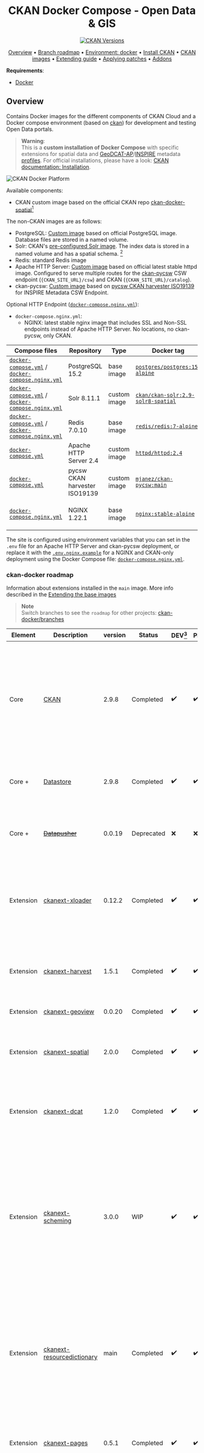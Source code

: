 <h1 align="center">CKAN Docker Compose - Open Data & GIS</h1>
<p align="center">
<a href="https://github.com/mjanez/ckan-docker"><img src="https://img.shields.io/badge/Docker%20CKAN-2.9.8-brightgreen" alt="CKAN Versions"></a>


<p align="center">
    <a href="#overview">Overview</a> •
    <a href="#ckan-docker-roadmap">Branch roadmap</a> •
    <a href="#environment-docker">Environment: docker</a> •
    <a href="#install-build-and-run-ckan-plus-dependencies">Install CKAN</a> •
    <a href="#ckan-images">CKAN images</a> •   
    <a href="#extending-the-base-images">Extending guide</a> •
    <a href="#applying-patches">Applying patches</a> •
    <a href="#ckan-docker-addons">Addons</a>
</p>

**Requirements**:
* [Docker](https://docs.docker.com/get-docker/)

## Overview
Contains Docker images for the different components of CKAN Cloud and a Docker compose environment (based on [ckan](https://github.com/ckan/ckan)) for development and testing Open Data portals.

>**Warning**:<br>
>This is a **custom installation of Docker Compose** with specific extensions for spatial data and [GeoDCAT-AP](https://github.com/SEMICeu/GeoDCAT-AP)/[INSPIRE](https://github.com/INSPIRE-MIF/technical-guidelines) metadata [profiles](https://en.wikipedia.org/wiki/Geospatial_metadata). For official installations, please have a look: [CKAN documentation: Installation](https://docs.ckan.org/en/latest/maintaining/installing/index.html).

![CKAN Docker Platform](/doc/img/ckan-docker-services.png)


Available components:
* CKAN custom image based on the official CKAN repo [ckan-docker-spatial](https://github.com/mjanez/ckan-docker-spatial)[^1]

The non-CKAN images are as follows:
* PostgreSQL: [Custom image](/postgresql/Dockerfile) based on official PostgreSQL image. Database files are stored in a named volume.
* Solr: CKAN's [pre-configured Solr image](https://github.com/ckan/ckan-solr). The index data is stored in a named volume and has a spatial schema. [^2]
* Redis: standard Redis image
* Apache HTTP Server: [Custom image](/apache/Dockerfile) based on official latest stable httpd image. Configured to serve multiple routes for the [ckan-pycsw](#ckan-pycsw) CSW endpoint (`{CKAN_SITE_URL}/csw`) and CKAN (`{CKAN_SITE_URL}/catalog`).
* ckan-pycsw: [Custom image](/ckan-pycsw/Dockerfile) based on [pycsw CKAN harvester ISO19139](https://github.com/mjanez/ckan-pycsw) for INSPIRE Metadata CSW Endpoint.

Optional HTTP Endpoint ([`docker-compose.nginx.yml`](/docker-compose.nginx.yml)):
* `docker-compose.nginx.yml`:
  * NGINX: latest stable nginx image that includes SSL and Non-SSL endpoints instead of Apache HTTP Server. No locations, no ckan-pycsw, only CKAN.


| Compose files | Repository | Type | Docker tag | Size | Notes |
| --- | --- | --- | --- | --- | --- |
| [`docker-compose.yml`](/docker-compose.yml) / [`docker-compose.nginx.yml`](/docker-compose.nginx.yml) | PostgreSQL 15.2 | base image | [`postgres/postgres:15-alpine`](https://hub.docker.com/layers/library/postgres/15-alpine/images/sha256-53a02ecbe9d18ff6476e6651c34811da39f054424c725fc15d2b480fc3fab877?context=explore) | 89.74 MB |   Custom Dockerfile: [`postgresql/Dockerfile`](/postgresql/Dockerfile) |
| [`docker-compose.yml`](/docker-compose.yml) / [`docker-compose.nginx.yml`](/docker-compose.nginx.yml) | Solr 8.11.1 | custom image | [`ckan/ckan-solr:2.9-solr8-spatial`](https://registry.hub.docker.com/layers/ckan/ckan-solr/2.9-solr8-spatial/images/sha256-b5ee4979891c7dd1f10d2ac2cbdd4d80ff656879edb0f0493616be7b4cf8bc3a?context=explore) | 331.1 MB |  CKAN's [pre-configured spatial Solr image](https://github.com/ckan/ckan-solr). |
| [`docker-compose.yml`](/docker-compose.yml) / [`docker-compose.nginx.yml`](/docker-compose.nginx.yml) | Redis 7.0.10 | base image | [`redis/redis:7-alpine`](https://hub.docker.com/layers/library/redis/7-alpine/images/sha256-98f4ea44e912d0941d29015a4e2448151b94411109c896b5627d94d79306eea7?context=explore) | 11.82 MB |  - |
| [`docker-compose.yml`](/docker-compose.yml) | Apache HTTP Server 2.4 | custom image | [`httpd/httpd:2.4`](https://hub.docker.com/layers/library/httpd/2.4/images/sha256-f34e8e25ee18da020633ef0b2bf7516d8cfdad5c5c4b0595d36e5cd78a098101?context=explore) | 54.47 MB |  Custom Dockerfile: [`apache/Dockerfile`](/apache/Dockerfile) |
| [`docker-compose.yml`](/docker-compose.yml)| pycsw CKAN harvester ISO19139 | custom image | [`mjanez/ckan-pycsw:main`](https://github.com/mjanez/ckan-pycsw/pkgs/container/ckan-pycsw) | 44 MB |  Custom Dockerfile: [`ckan-pycsw/Dockerfile`](/ckan-pycsw/Dockerfile) |
| [`docker-compose.nginx.yml`](/docker-compose.nginx.yml) | NGINX 1.22.1 | base image | [`nginx:stable-alpine`](https://hub.docker.com/layers/library/nginx/stable-alpine/images/sha256-ff2a5d557ca22fa93669f5e70cfbeefda32b98f8fd3d33b38028c582d700f93a?context=explore) | 9.74 MB | No routing, only CKAN. Custom Dockerfile: [`nginx/Dockerfile`](/nginx/Dockerfile) |


The site is configured using environment variables that you can set in the `.env` file for an Apache HTTP Server and ckan-pycsw deployment, or replace it with the [`.env.nginx.example`](/samples/.env.nginx.example) for a NGINX and CKAN-only deployment using the Docker Compose file: [`docker-compose.nginx.yml`](/docker-compose.nginx.yml).


### ckan-docker roadmap
Information about extensions installed in the `main` image. More info described in the [Extending the base images](#extending-the-base-images)

>**Note**<br>
> Switch branches to see the `roadmap` for other projects: [ckan-docker/branches](https://github.com/mjanez/ckan-docker/branches)


| **Element** | **Description**                                                                         | **version** | **Status**                   | **DEV**[^3] | **PRO**[^4]  | **Remarks**                                                                                                                                                                                                                                                                                                                                                             |
|-------------|-----------------------------------------------------------------------------------------|-------------|------------------------------|---------|---------|-------------------------------------------------------------------------------------------------------------------------------------------------------------------------------------------------------------------------------------------------------------------------------------------------------------------------------------------------------------------------|
| Core        | [CKAN](https://github.com/mjanez/ckan-docker)                                           | 2.9.8      | Completed                    | ✔️      | ✔️      | Stable installation for version 2.9.8 (Production & Dev images) via Docker Compose based on [official images](https://github.com/ckan/ckan-docker-base)). Initial configuration, basic customisation and operation guide.                                                                                                                                              |
| Core +      | [Datastore](https://github.com/mjanez/ckan-docker)                                      | 2.9.8      | Completed                    | ✔️      | ✔️      | Stable installation (Production & Dev images) via Docker Compose.                                                                                                                                                                                                                                                                                                       |
| Core +      | [~~Datapusher~~](https://github.com/mjanez/ckan-docker)                                     | 0.0.19      | Deprecated                    | ❌      | ❌      | Updated to [xloader](https://github.com/ckan/ckanext-xloader), an express Loader - quickly load data into DataStore.                                                                                                                                |
| Extension   | [ckanext-xloader](https://github.com/ckan/ckanext-xloader)                              | 0.12.2        | Completed                    | ✔️      | ✔️      | Stable installation, a replacement for DataPusher because it offers ten times the speed and more robustness                                                                                                                                                                                                                                                                  |
| Extension   | [ckanext-harvest](https://github.com/ckan/ckanext-harvest)                              | 1.5.1       | Completed                    | ✔️      | ✔️      | Stable installation, necessary for the implementation of the Collector ([ogc_ckan](#recollector-ckan))                                                                                                                                                                                                                                                                  |
| Extension   | [ckanext-geoview](https://github.com/ckan/ckanext-geoview)                              | 0.0.20      | Completed                    | ✔️      | ✔️      | Stable installation.                                                                                                                                                                                                                                                                                                                                                    |
| Extension   | [ckanext-spatial](https://github.com/ckan/ckanext-spatial)                              | 2.0.0       | Completed                    | ✔️      | ✔️      | Stable installation, necessary for the implementation of the Collector ([ogc_ckan](#recollector-ckan))                                                                                                                                                                                                                                                                  |
| Extension   | [ckanext-dcat](https://github.com/mjanez/ckanext-dcat)                                  | 1.2.0       | Completed                    | ✔️      | ✔️      | Stable installation, include DCAT-AP 2.1 profile compatible with GeoDCAT-AP.                                                                                                                                                                                                                                                                                            |
| Extension   | [ckanext-scheming](https://github.com/mjanez/ckanext-scheming)                          | 3.0.0       | WIP                          | ✔️      | ✔️      | Stable installation. Customised ckanext schema[^5] based on the [Spanish Metadata Core](https://datos.gob.es/es/doc-tags/nti-risp) with the aim of completing the minimum metadata elements included in the current datasets in accordance with [GeoDCAT-AP](https://semiceu.github.io/GeoDCAT-AP/releases/) and [INSPIRE](https://inspire.ec.europa.eu/about-inspire). |
| Extension   | [ckanext-resourcedictionary](https://github.com/OpenDataGIS/ckanext-resourcedictionary) | main        | Completed                    | ✔️      | ✔️      | Stable installation. This extension extends the default CKAN Data Dictionary functionality by adding possibility to create data dictionary before actual data is uploaded to datastore.                                                                                                                                                                                 |
| Extension   | [ckanext-pages](https://github.com/ckan/ckanext-pages)                                  | 0.5.1       | Completed                    | ✔️      | ✔️      | Stable installation. This extension gives you an easy way to add simple pages to CKAN.                                                                                                                                                                                                                                                                                  |
| Extension   | [ckanext-pdfview](https://github.com/ckan/ckanext-pdfview)                              | 0.0.8       | Completed                    | ✔️      | ✔️      | Stable installation. This extension provides a view plugin for PDF files using an html object tag.                                                                                                                                                                                                                                                                      |
| Software    | [ckan-pycsw](https://github.com/mjanez/ckan-pycsw)                                    | main        | Completed | ✔️      | ✔️       | Stable installation. PyCSW Endpoint of Open Data Portal with docker compose config. Harvest the CKAN catalogue in a CSW endpoint based on existing spatial datasets in the open data portal.                                                                                                                                                                            |


## Environment: docker
### docker compose *vs* docker-compose
All Docker Compose commands in this README will use the V2 version of Compose ie: `docker compose`. The older version (V1) used the `docker-compose` command. Please see [Docker Compose](https://docs.docker.com/compose/compose-v2/) for
more information.

### Upgrade docker-engine
To upgrade Docker Engine, first run sudo `apt-get update`, then follow the [installation instructions](https://docs.docker.com/engine/install/debian/#install-using-the-repository), choosing the new version you want to install.

To verify a successful Docker installation, run `docker run hello-world` and `docker version`. These commands should output 
versions for client and server.

### Docker. Basic commands
#### Linux post-install steps
[These optional post-installation procedures](https://docs.docker.com/engine/install/linux-postinstall/) shows you how to configure your Linux host machine to work better with Docker. For example, managing docker with [a non-root user](https://docs.docker.com/engine/install/linux-postinstall/#manage-docker-as-a-non-root-user).

#### Configure Docker to start on boot
```bash
sudo systemctl enable docker

# To disable this behavior, use disable instead.
sudo systemctl disable docker
```

#### Clear all Docker unused objects (images, containers, networks, local volumes)
```bash
docker system prune # Clear all

docker image prune # Clear unused images
docker container prune # Clear unused containers
docker volume prune # Clear unused volumes
docker network prune # Clear unused networks
```

### Docker Compose. Basic commands
More info about Docker Compose commands at [docker compose reference](https://docs.docker.com/compose/reference/).

```bash
# Basic. All containers or specific container: <container>
## Starts existing containers for a service.
docker compose start <container>

## Restarts existing containers/container for a service.
docker compose restart <container>

## Stops running containers without removing them.
docker compose stop <container>

## Pauses running containers of a service.
docker compose pause <container>

## Unpauses paused containers of a service.
docker compose unpause <container>

# Display the logs of a container. Is it possible to retrieve only the last n seconds or other
docker logs [--since 60s]  <container> -f 

## Lists containers.
docker compose ps

## Remove all docker compose project
docker compose rm <container>


# Build.
## Builds, (re)creates, starts, and attaches to containers for a service.
docker compose [-f <docker compose-file>] up

## Build & up all the containers.
docker compose [-f <docker compose-file>] up -d --build

## To avoid using a cache of the previous build while creating a new image.
docker compose [-f <docker compose-file>] build --no-cache

## Build a project with a specific Docker Compose prefix.
docker compose [-f <docker compose-file>] -p <my_project> up -d --build


# Down
# Stops containers and removes containers, networks, volumes, and images created by up.
docker compose [-p <my_project>] down
```

## Install (build and run) CKAN plus dependencies
### Base mode
Use this if you are a maintainer and will not be making code changes to CKAN or to CKAN extensions.

Clone project
  ```shell
  cd /path/to/my/project
  git clone https://github.com/mjanez/ckan-docker.git
  ```

Modify [`.env`](/.env) depending on your own needs.

- **Apache HTTP Server & CKAN/ckan-pycsw endpoints**: Modifiy the variables about the site URL or locations (`CKAN_SITE_URL` `CKAN_URL`, `PYCSW_URL`, `CKANEXT__DCAT__BASE_URI`, `APACHE_SERVER_NAME`, `APACHE_CKAN_LOCATION`, `APACHE_PYCSW_LOCATION`, etc.).

- **NGINX only CKAN**: Replace the [`.env`](/.env) with the [`.env.nginx.example`](/samples/.env.nginx.example) and modify the variables as needed.

>**Note**:<br>
> Please note that when accessing CKAN directly (via a browser) ie: not going through Apache/NGINX you will need to make sure you have "ckan" set up to be an alias to localhost in the local hosts file. Either that or you will need to change the `.env` entry for `CKAN_SITE_URL`

>**Warning**:<br>
> Using the default values on the `.env` file will get you a working CKAN instance. There is a sysadmin user created by default with the values defined in `CKAN_SYSADMIN_NAME` and `CKAN_SYSADMIN_PASSWORD`(`ckan_admin` and `test1234` by default). **This should be obviously changed before running this setup as a public CKAN instance.**

To build the images:
  ```bash
  docker compose build 
  ```
  >**Note**<br>
  > NGINX CKAN without ckan-pycsw and Apache:
  >```bash
  >docker compose -f docker-compose.nginx.yml build
  >```
  

To start the containers:
  ```bash
  docker compose up
  ```

  >**Note**<br>
  > NGINX CKAN without ckan-pycsw and Apache:
  >```bash
  >docker compose -f docker-compose.nginx.yml up
  >```

This will start up the containers in the current window. By default the containers will log direct to this window with each container
using a different colour. You could also use the -d "detach mode" option ie: `docker compose up -d` if you wished to use the current 
window for something else.

>**Note**<br>
> Or `docker compose up --build` to build & up the containers.

At the end of the container start sequence there should be 6 containers running (or 5 if use NGINX Docker Compose file)

After this step, CKAN should be running at {`APACHE_SERVER_NAME`}{`APACHE_CKAN_LOCATION`} and ckan-pycsw at {`APACHE_SERVER_NAME`}{`APACHE_PYCSW_LOCATION`}, i.e: http://localhost/catalog or http://localhost/csw

|CONTAINER   ID                                |IMAGE               |COMMAND|CREATED|STATUS|PORTS|NAMES|
|------------|----------------------------------|--------------------|-------|-------|------|-----|
|0217537f717e|ckan-docker-apache                 |/docker-entrypoint.…|6      minutes ago   |Up   4    minutes|80/tcp,0.0.0.0:80->80/tcp | apache  |
|7b06ab2e060a|ckan-docker-ckan|/srv/app/start_ckan…|6      minutes ago   |Up   5    minutes (healthy)|0.0.0.0:5000->5000/tcp|ckan                 |       |
|1b8d9789c29a|redis:7-alpine                           |docker-entrypoint.s…|6      minutes ago   |Up   4    minutes (healthy)|6379/tcp              |redis                |       |
|7f162741254d|ckan/ckan-solr:2.9-solr8-spatial  |docker-entrypoint.s…|6      minutes ago   |Up   4    minutes (healthy)|8983/tcp              |solr                 |       |
|2cdd25cea0de|ckan-docker-db                    |docker-entrypoint.s…|6      minutes ago   |Up   4    minutes (healthy)|5432/tcp              |db                   |       |
|9cdj25dae6gr|ckan-docker-pycsw                    |docker-entrypoint.s…|6      minutes ago   |Up   4    minutes (healthy)|8000/tcp              |db                   |       |


#### Configure a docker compose service to start on boot
>**Note**<br>
> Test on Debian.

To have Docker Compose run automatically when you reboot a machine, you can follow the steps below:
1. Create a systemd service file for Docker Compose. You can create a file named `ckan-docker-compose.service` in the `/etc/systemd/system/` folder with the following content:

  ```bash
  [Unit]
  Description=CKAN Docker Compose Application Service
  Requires=docker.service
  After=docker.service

  [Service]
  Type=oneshot
  RemainAfterExit=yes
  WorkingDirectory=/path/to/project/ckan-docker/
  ExecStart=/bin/docker compose up -d
  ExecStop=/bin/docker compose down
  TimeoutStartSec=0

  [Install]
  WantedBy=multi-user.target
  ```

2. Replace `/path/to/project/ckan-docker/` with the path where your project's `docker-compose.yml` file is located and and check the path to the docker compose binary on execution and stop: `/bin/docker`.
3. Load the systemd service file with the following command:

  ```bash
  sudo systemctl daemon-reload
  ```

4. Enables the service to start automatically when the machine boots up:

  ```bash
  sudo systemctl enable ckan-docker-compose
  ```

5. You can now start the service with the following command:

  ```bash
  sudo systemctl start ckan-docker-compose
  ```

6. If you want to stop or check the status of the service, use the following commands:

  ```bash
  # Stop the service
  sudo systemctl stop ckan-docker-compose

  # Check the status
  sudo systemctl status ckan-docker-compose
  ```

### Development mode
Use this mode if you are making code changes to CKAN and either creating new extensions or making code changes to existing extensions. This mode also uses the `.env` file for config options.

To develop local extensions use the `docker compose.dev.yml` file:

To build the images:

	docker compose -f docker-compose.dev.yml build

To start the containers:

	docker compose -f docker-compose.dev.yml up

See [CKAN Images](#ckan-images) for more details of what happens when using development mode.


#### Create an extension
You can use the ckan [extension](https://docs.ckan.org/en/latest/extensions/tutorial.html#creating-a-new-extension) instructions to create a CKAN extension, only executing the command inside the CKAN container and setting the mounted `src/` folder as output:

    docker compose -f docker compose.dev.yml exec ckan-dev /bin/sh -c "ckan generate extension --output-dir /srv/app/src_extensions"
    
![extension](https://user-images.githubusercontent.com/54408245/220623568-b4e074c7-6d07-4d27-ae29-35ce70961463.png)


The new extension files and directories are created in the `/srv/app/src_extensions/` folder in the running container. They will also exist in the local src/ directory as local `/src` directory is mounted as `/srv/app/src_extensions/` on the ckan container. You might need to change the owner of its folder to have the appropiate permissions.


## CKAN images
![ckan images](https://user-images.githubusercontent.com/54408245/207079416-a01235af-2dea-4425-b6fd-f8c3687dd993.png)

The Docker image config files used to build your CKAN project are located in the `ckan/` folder. There are two Docker files:

* `Dockerfile`: this is based on `ckan/ckan-base:<version>`, a base image located in the DockerHub repository, that has CKAN installed along with all its dependencies, properly configured and running on [uWSGI](https://uwsgi-docs.readthedocs.io/en/latest/) (production setup)
* `Dockerfile.dev`:  this is based on `ckan/ckan-base:<version>-dev` also located located in the DockerHub repository, and extends `ckan/ckan-base:<version>` to include:

  * Any extension cloned on the `src` folder will be installed in the CKAN container when booting up Docker Compose (`docker compose up`). This includes installing any requirements listed in a `requirements.txt` (or `pip-requirements.txt`) file and running `python setup.py develop`.
  * CKAN is started running this: `/usr/bin/ckan -c /srv/app/ckan.ini run -H 0.0.0.0`.
  * Make sure to add the local plugins to the `CKAN__PLUGINS` env var in the `.env` file.


## CKAN images enhancement
### Extending the base images
You can modify the docker files to build your own customized image tailored to your project, installing any extensions and extra requirements needed. For example here is where you would update to use a different CKAN base image ie: `ckan/ckan-base:<new version>`

To perform extra initialization steps you can add scripts to your custom images and copy them to the `/docker-entrypoint.d` folder (The folder should be created for you when you build the image). Any `*.sh` and `*.py` file in that folder will be executed just after the main initialization script ([`prerun.py`](https://github.com/ckan/ckan-docker-base/blob/main/ckan-2.9/base/setup/prerun.py)) is executed and just before the web server and supervisor processes are started.

For instance, consider the following custom image:

```bash
ckan
├── docker-entrypoint.d
│   └── setup_validation.sh
├── Dockerfile
└── Dockerfile.dev
```

We want to install an extension like [ckanext-validation](https://github.com/frictionlessdata/ckanext-validation) that needs to create database tables on startup time. We create a `setup_validation.sh` script in a `docker-entrypoint.d` folder with the necessary commands:

```bash
#!/bin/bash

# Create DB tables if not there
ckan -c /srv/app/ckan.ini validation init-db 
```

And then in our `Dockerfile.dev` file we install the extension and copy the initialization scripts:

```Dockerfile
FROM ckan/ckan-base:2.9.8-dev

RUN pip install -e git+https://github.com/frictionlessdata/ckanext-validation.git#egg=ckanext-validation && \
    pip install -r https://raw.githubusercontent.com/frictionlessdata/ckanext-validation/master/requirements.txt

COPY docker-entrypoint.d/* /docker-entrypoint.d/
```

NB: There are a number of extension examples commented out in the Dockerfile.dev file


### Applying patches
When building your project specific CKAN images (the ones defined in the `ckan/` folder), you can apply patches 
to CKAN core or any of the built extensions. To do so create a folder inside `ckan/patches` with the name of the
package to patch (ie `ckan` or `ckanext-??`). Inside you can place patch files that will be applied when building
the images. The patches will be applied in alphabetical order, so you can prefix them sequentially if necessary.

For instance, check the following example image folder:

```bash
ckan
├── patches
│   ├── ckan
│   │   ├── 01_datasets_per_page.patch
│   │   ├── 02_groups_per_page.patch
│   │   ├── 03_or_filters.patch
│   └── ckanext-harvest
│       └── 01_resubmit_objects.patch
├── setup
├── Dockerfile
└── Dockerfile.dev

```

>**Note**:<br>
> Git diff is a command to output the changes between two sources inside the Git repository. The data sources can be two different branches, commits, files, etc.
> * Show changes between working directory and staging area:
>   `git diff > [file.patch]`
> * Shows any changes between the staging area and the repository:
>   `git diff --staged [file]`


## ckan-docker addons
### VSCode dev containers
The [Visual Studio Code Dev Containers](https://code.visualstudio.com/docs/devcontainers/containers) extension is a powerful tool that enables developers to use a container as a complete development environment. With this extension, developers can open any folder inside a container and take advantage of the full range of features provided by Visual Studio Code. To do this, developers create a `devcontainer.json `file in their project that specifies how to access or create a development container with a predefined tool and runtime stack. This allows developers to work in an isolated environment, ensuring that the development environment is consistent across team members and that project dependencies are easy to manage.

![Developing inside a Container](https://code.visualstudio.com/assets/docs/devcontainers/containers/architecture-containers.png)

1. Install [VSCode](https://code.visualstudio.com/).

1. Install the[ Remote Development extension](https://marketplace.visualstudio.com/items?itemName=ms-vscode-remote.vscode-remote-extensionpack) for VSCode. 

3. In your project directory, create a file named `devcontainer.json.` This file will contain the configuration for your `dev container`.

4. In the `devcontainer.json` file, specify the Docker image that you want to use for your `dev container`. 

5. Specify any additional configuration settings for your `dev container`, such as environment variables, ports to expose, and startup commands.

6. Open your project in a `dev container` by using the Remote Development extension in VSCode. You can do this by clicking the `Open Folder in Container` button in the command palette or by opening the folder using the `Remote-Containers: Open Folder in Container` command. Also you can attach to an active container `Attach to Running Container`.

7. VSCode will start a new container based on the configuration settings in your `devcontainer.json` file. Once the container is started, you can work on your project just like you would on your local machine.


### pdb
Add these lines to the `ckan-dev` service in the docker compose.dev.yml file

![pdb](https://user-images.githubusercontent.com/54408245/179964232-9e98a451-5fe9-4842-ba9b-751bcc627730.png)

Debug with pdb (example) - Interact with `docker attach $(docker container ls -qf name=ckan)`

command: `python -m pdb /usr/lib/ckan/venv/bin/ckan --config /srv/app/ckan.ini run --host 0.0.0.0 --passthrough-errors`


### Datastore and datapusher
The Datastore database and user is created as part of the entrypoint scripts for the db container. There is also a Datapusher container running the latest version of Datapusher.


### Apache HTTP Server
The default Docker Compose configuration ([`docker-compose.yml`](/docker-compose.yml)) uses an httpd image as the front-end. It has two routes for the ckan (default location: `/catalog`) and ckan-pycsw (default location: `/csw`) services. 

Both web locations can be modified in the `.env` file:
```ini
...

# Apache HTTP Server
APACHE_VERSION=2.4
APACHE_PORT=80
APACHE_LOG_DIR=/var/log/apache
APACHE_SERVER_NAME=mjanez-cautious-lamp-4pjq9vpg967hq447-80.preview.app.github.dev
# Check CKAN__ROOT_PATH and CKANEXT__DCAT__BASE_URI. If you don't need to use domain locations, it is better to use the nginx configuration. Leave blank or use the root `/`.
APACHE_CKAN_LOCATION=/catalog
APACHE_PYCSW_LOCATION=/csw

...
```

### NGINX
>**Warning**<br>
> The [nginx docker compose file](/docker-compose.nginx.yml) only deploys the CKAN service, not ckan-pycsw.

The nginx Docker Compose configuration ([`docker-compose.nginx.yml`](/docker-compose.nginx.yml)) uses an NGINX image as the front-end (ie: reverse proxy). It includes HTTPS running on port number 8443 and an HTTP port (81). A "self-signed" SSL certificate is generated beforehand and the server certificate and key files are included. The NGINX `server_name` directive and the `CN` field in the SSL certificate have been both set to 'localhost'. This should obviously not be used for production.

Creating the SSL cert and key files as follows:
`openssl req -new -newkey rsa:4096 -days 365 -nodes -x509 -subj "/C=DE/ST=Berlin/L=Berlin/O=None/CN=localhost" -keyout ckan-local.key -out ckan-local.crt`
The `ckan-local.*` files will then need to be moved into the nginx/setup/ directory


### envvars
The ckanext-envvars extension is used in the CKAN Docker base repo to build the base images.
This extension checks for environmental variables conforming to an expected format and updates the corresponding CKAN config settings with its value.

For the extension to correctly identify which env var keys map to the format used for the config object, env var keys should be formatted in the following way:

  All uppercase
  Replace periods ('.') with two underscores ('__')
  Keys must begin with 'CKAN' or 'CKANEXT'

For example:

  * `CKAN__PLUGINS="envvars image_view text_view recline_view datastore datapusher"`
  * `CKAN__DATAPUSHER__CALLBACK_URL_BASE=http://ckan:5000`

These parameters can be added to the `.env` file 

For more information please see [ckanext-envvars](https://github.com/okfn/ckanext-envvars)


### ckan-pycsw
[ckan-pycsw](https://github.com/mjanez/ckan-pycsw) is a docker compose environment (based on [pycsw](https://github.com/geopython/pycsw)) for development and testing with CKAN Open Data portals.[^5]

Available components:
* **pycsw**: The pycsw app. An [OARec](https://ogcapi.ogc.org/records) and [OGC CSW](https://opengeospatial.org/standards/cat) server implementation written in Python.
* **ckan2pycsw**: Software to achieve interoperability with the open data portals based on CKAN. To do this, ckan2pycsw reads data from an instance using the CKAN API, generates ISO-19115/ISO-19139 metadata using [pygeometa](https://geopython.github.io/pygeometa/), or a custom schema that is based on a customized CKAN schema, and populates a [pycsw](https://pycsw.org/) instance that exposes the metadata using CSW and OAI-PMH.


[^1]: Official CKAN repo: https://github.com/ckan/ckan-docker-base
[^2]: Contains fields needed for the [ckanext-spatial geo search](https://docs.ckan.org/projects/ckanext-spatial/en/latest/spatial-search.html)
[^3]: Development environment.
[^4]: Production environment.
[^5]: [ckan_geodcatap](https://github.com/mjanez/ckanext-scheming/blob/036b8c6503059e0d42b0eba180d5bd39205c64a3/ckanext/scheming/ckan_geodcatap.yaml), more info: https://github.com/mjanez/ckanext-scheming/pull/1
[^6]: A fork of [COATNor/coat2pycsw](https://github.com/COATnor/coat2pycsw) that has been extended to meet the needs of harvesting GeoDCAT-AP metadata according to INSPIRE ISO19139.
